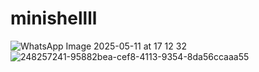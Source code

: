 # minishellll

![WhatsApp Image 2025-05-11 at 17 12 32](https://github.com/user-attachments/assets/17ffec41-f677-4b90-a852-7050851ffe66)
![248257241-95882bea-cef8-4113-9354-8da56ccaaa55](https://github.com/user-attachments/assets/28b40de7-79fe-4fb2-8c74-85725845fd42)
